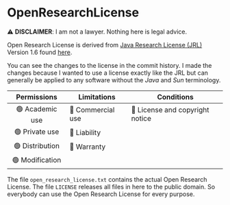 # OpenResearchLicense

:warning: **DISCLAIMER**: I am not a lawyer. Nothing here is legal advice.

Open Research License is derived from [Java Research License (JRL)](https://en.wikipedia.org/wiki/Java_Research_License) Version 1.6 found [here](https://www.openhub.net/licenses/Java_Research_License).

You can see the changes to the license in the commit history. I made the changes because I wanted to use a license exactly like the JRL but can generally be applied to any software without the *Java* and *Sun* terminology.  

| Permissions | Limitations | Conditions |
|:-----------:|-------------|------------|
|:green_circle: Academic use       |:red_circle: Commercial use | :large_blue_circle: License and copyright notice  |
|:green_circle: Private use        |:red_circle: Liability      |  |
|:green_circle: Distribution       |:red_circle: Warranty       |  |
|:green_circle: Modification       |  |  |

The file `open_research_license.txt` contains the actual Open Research License.
The file `LICENSE` releases all files in here to the public domain. So everybody can use the Open Research License for every purpose.


